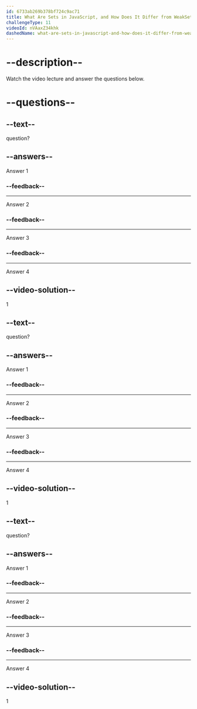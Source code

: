 ```yaml
---
id: 6733ab269b378bf724c9ac71
title: What Are Sets in JavaScript, and How Does It Differ from WeakSets?
challengeType: 11
videoId: nVAaxZ34khk
dashedName: what-are-sets-in-javascript-and-how-does-it-differ-from-weaksets
---
```


# --description--

Watch the video lecture and answer the questions below.

# --questions--

## --text--

question?

## --answers--

Answer 1

### --feedback--

---

Answer 2

### --feedback--

---

Answer 3

### --feedback--

---

Answer 4

## --video-solution--

1

## --text--

question?

## --answers--

Answer 1

### --feedback--

---

Answer 2

### --feedback--

---

Answer 3

### --feedback--

---

Answer 4

## --video-solution--

1

## --text--

question?

## --answers--

Answer 1

### --feedback--

---

Answer 2

### --feedback--

---

Answer 3

### --feedback--

---

Answer 4

## --video-solution--

1
